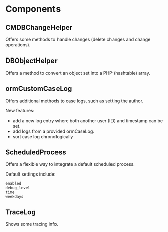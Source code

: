 # Components

## CMDBChangeHelper
Offers some methods to handle changes (delete changes and change operations).

## DBObjectHelper
Offers a method to convert an object set into a PHP (hashtable) array.

## ormCustomCaseLog
Offers additional methods to case logs, such as setting the author.

New features:
* add a new log entry where both another user (ID) and timestamp can be set.
* add logs from a provided ormCaseLog.
* sort case log chronologically

## ScheduledProcess
Offers a flexible way to integrate a default scheduled process.

Default settings include:

```
enabled
debug_level
time
weekdays
```

## TraceLog
Shows some tracing info.

